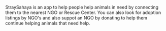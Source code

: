 StraySahaya is an app to help people help animals in need by connecting them to the nearest NGO or Rescue Center. You can also look for adoption listings by NGO's and also suppot an NGO by donating to help them continue helping animals that need help. 
